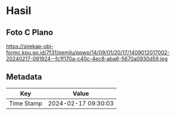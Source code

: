 # Hasil

## Foto C Plano

https://sirekap-obj-formc.kpu.go.id/7f31/pemilu/ppwp/14/09/01/20/17/1409012017002-20240217-091924--fc1f170a-c40c-4ec8-aba6-5670a0930d59.jpg


## Metadata

| Key        | Value               |
| ---------- | ------------------- |
| Time Stamp | 2024-02-17 09:30:03 |



